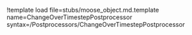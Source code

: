 !template load file=stubs/moose_object.md.template name=ChangeOverTimestepPostprocessor syntax=/Postprocessors/ChangeOverTimestepPostprocessor